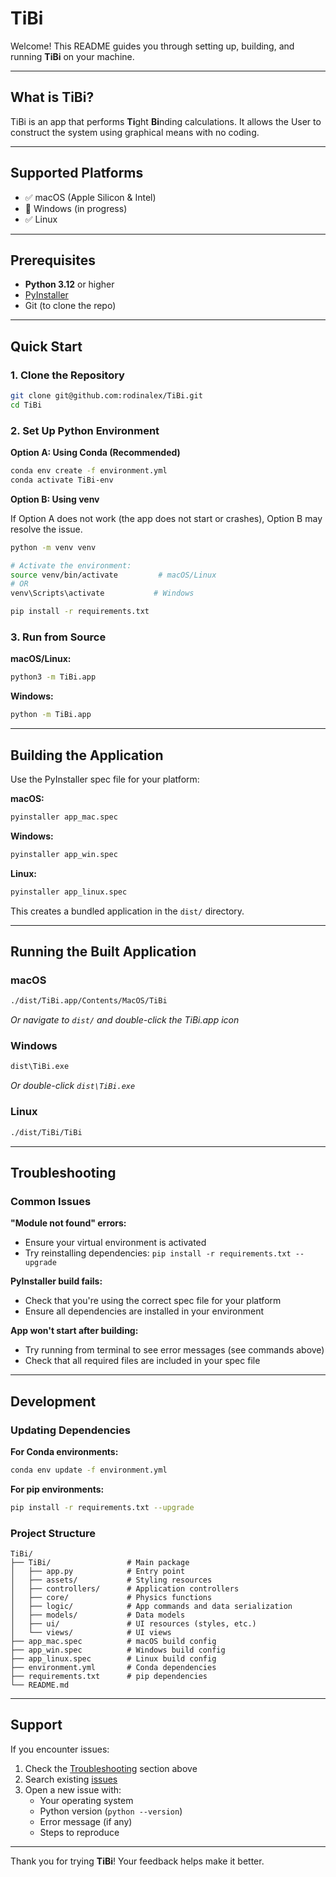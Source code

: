 # TiBi

Welcome! This README guides you through setting up, building, and running **TiBi** on your machine.

---

## What is TiBi?

TiBi is an app that performs **Ti**ght **Bi**nding calculations. It allows the User to construct the system using graphical means with no coding.

---

## Supported Platforms

- ✅ macOS (Apple Silicon & Intel)
- 🚧 Windows (in progress)
- ✅ Linux

---

## Prerequisites

- **Python 3.12** or higher
- [PyInstaller](https://www.pyinstaller.org/)
- Git (to clone the repo)

---

## Quick Start

### 1. Clone the Repository

```bash
git clone git@github.com:rodinalex/TiBi.git
cd TiBi
```

### 2. Set Up Python Environment

**Option A: Using Conda (Recommended)**
```bash
conda env create -f environment.yml
conda activate TiBi-env
```

**Option B: Using venv**

If Option A does not work (the app does not start or crashes), Option B may resolve the issue.

```bash
python -m venv venv

# Activate the environment:
source venv/bin/activate         # macOS/Linux
# OR
venv\Scripts\activate           # Windows

pip install -r requirements.txt
```

### 3. Run from Source

**macOS/Linux:**
```bash
python3 -m TiBi.app
```

**Windows:**
```cmd
python -m TiBi.app
```

---

## Building the Application

Use the PyInstaller spec file for your platform:

**macOS:**
```bash
pyinstaller app_mac.spec
```

**Windows:**
```cmd
pyinstaller app_win.spec
```

**Linux:**
```bash
pyinstaller app_linux.spec
```

This creates a bundled application in the `dist/` directory.

---

## Running the Built Application

### macOS
```bash
./dist/TiBi.app/Contents/MacOS/TiBi
```
*Or navigate to `dist/` and double-click the TiBi.app icon*

### Windows
```cmd
dist\TiBi.exe
```
*Or double-click `dist\TiBi.exe`*

### Linux
```bash
./dist/TiBi/TiBi
```

---

## Troubleshooting

### Common Issues

**"Module not found" errors:**
- Ensure your virtual environment is activated
- Try reinstalling dependencies: `pip install -r requirements.txt --upgrade`

**PyInstaller build fails:**
- Check that you're using the correct spec file for your platform
- Ensure all dependencies are installed in your environment

**App won't start after building:**
- Try running from terminal to see error messages (see commands above)
- Check that all required files are included in your spec file

---

## Development

### Updating Dependencies

**For Conda environments:**
```bash
conda env update -f environment.yml
```

**For pip environments:**
```bash
pip install -r requirements.txt --upgrade
```

### Project Structure
```
TiBi/
├── TiBi/                 # Main package
│   ├── app.py            # Entry point
│   ├── assets/           # Styling resources
│   ├── controllers/      # Application controllers
│   ├── core/             # Physics functions
│   ├── logic/            # App commands and data serialization
│   ├── models/           # Data models
│   ├── ui/               # UI resources (styles, etc.)
│   └── views/            # UI views
├── app_mac.spec          # macOS build config
├── app_win.spec          # Windows build config
├── app_linux.spec        # Linux build config
├── environment.yml       # Conda dependencies
├── requirements.txt      # pip dependencies
└── README.md
```

---

## Support

If you encounter issues:
1. Check the [Troubleshooting](#troubleshooting) section above
2. Search existing [issues](https://github.com/rodinalex/TiBi/issues)
3. Open a new issue with:
   - Your operating system
   - Python version (`python --version`)
   - Error message (if any)
   - Steps to reproduce

---

Thank you for trying **TiBi**! Your feedback helps make it better.
